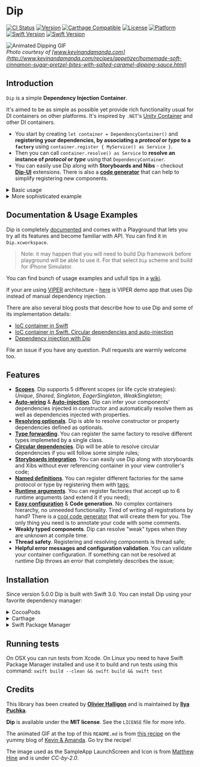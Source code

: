 # Dip

[![CI Status](https://travis-ci.org/AliSoftware/Dip.svg?branch=develop)](https://travis-ci.org/AliSoftware/Dip)
[![Version](https://img.shields.io/cocoapods/v/Dip.svg?style=flat)](http://cocoapods.org/pods/Dip)
[![Carthage Compatible](https://img.shields.io/badge/Carthage-compatible-4BC51D.svg?style=flat)](https://github.com/Carthage/Carthage)
[![License](https://img.shields.io/cocoapods/l/Dip.svg?style=flat)](http://cocoapods.org/pods/Dip)
[![Platform](https://img.shields.io/cocoapods/p/Dip.svg?style=flat)](http://cocoapods.org/pods/Dip)
[![Swift Version](https://img.shields.io/badge/Swift-3.0--3.1-F16D39.svg?style=flat)](https://developer.apple.com/swift)
[![Swift Version](https://img.shields.io/badge/Linux-3.0--3.1-4BC51D.svg?style=flat)](https://developer.apple.com/swift)

![Animated Dipping GIF](cinnamon-pretzels-caramel-dipping.gif)  
_Photo courtesy of [www.kevinandamanda.com](http://www.kevinandamanda.com/recipes/appetizer/homemade-soft-cinnamon-sugar-pretzel-bites-with-salted-caramel-dipping-sauce.html)_

## Introduction

`Dip` is a simple **Dependency Injection Container**.

It's aimed to be as simple as possible yet provide rich functionality usual for DI containers on other platforms. It's inspired by `.NET`'s [Unity Container](https://msdn.microsoft.com/library/ff647202.aspx) and other DI containers.

* You start by creating `let container = DependencyContainer()` and **registering your dependencies, by associating a _protocol_ or _type_ to a `factory`** using `container.register { MyService() as Service }`.
* Then you can call `container.resolve() as Service` to **resolve an instance of _protocol_ or _type_** using that `DependencyContainer`.
* You can easily use Dip along with **Storyboards and Nibs** - checkout **[Dip-UI](https://github.com/AliSoftware/Dip-UI)** extensions. There is also a **[code generator](https://github.com/ilyapuchka/dipgen)** that can help to simplify registering new components.

<details>
<summary>Basic usage</summary>

```swift
import Dip

@UIApplicationMain
class AppDelegate: UIResponder, UIApplicationDelegate {
    
    // Create the container
    private let container = DependencyContainer { container in
    
        // Register some factory. ServiceImp here implements protocol Service
        container.register { ServiceImp() as Service }
    }

    func application(application: UIApplication, didFinishLaunchingWithOptions launchOptions: [NSObject: AnyObject]?) -> Bool { 
        
        // Resolve a concrete instance. Container will instantiate new instance of ServiceImp
        let service = try! container.resolve() as Service
    
        ...
    }
}

```

</details>

<details>
<summary>More sophisticated example</summary>

```swift
import Dip

class AppDelegate: UIResponder, UIApplicationDelegate {
	private let container = DependencyContainer.configure()
	...
}

//CompositionRoot.swift
import Dip
import DipUI

extension DependencyContainer {

	static func configure() -> DependencyContainer {
		return DependencyContainer { container in 
			unowned let container = container
			DependencyContainer.uiContainers = [container]
		
			container.register(tag: "ViewController") { ViewController() }
			  .resolvingProperties { container, controller in
				  controller.animationsFactory = try container.resolve() as AnimatonsFactory
			}
    
			container.register { AuthFormBehaviourImp(apiClient: $0) as AuthFormBehaviour }
			container.register { container as AnimationsFactory }
			container.register { view in ShakeAnimationImp(view: view) as ShakeAnimation }
			container.register { APIClient(baseURL: NSURL(string: "http://localhost:2368")!) as ApiClient }
		}
	}

}

extension DependencyContainer: AnimationsFactory { 
    func shakeAnimation(view: UIView) -> ShakeAnimation {
        return try! self.resolve(withArguments: view)
    }
}

extension ViewController: StoryboardInstantiatable {}

//ViewController.swift

class ViewController {
    var animationsFactory: AnimationsFactory?

    private let _formBehaviour = Injected<AuthFormBehaviour>()
    
    var formBehaviour: AuthFormBehaviour? {
        return _formBehaviour.value
    }
	...
}

```

</details>

## Documentation & Usage Examples

Dip is completely [documented](http://cocoadocs.org/docsets/Dip/5.0.0/) and comes with a Playground that lets you try all its features and become familiar with API. You can find it in `Dip.xcworkspace`.

> Note: it may happen that you will need to build Dip framework before playground will be able to use it. For that select `Dip` scheme and build for iPhone Simulator.

You can find bunch of usage examples and usfull tips in a [wiki](../../wiki). 

If your are using [VIPER](https://www.objc.io/issues/13-architecture/viper/) architecture - [here](https://github.com/ilyapuchka/VIPER-SWIFT) is VIPER demo app that uses Dip instead of manual dependency injection.

There are also several blog posts that describe how to use Dip and some of its implementation details:

- [IoC container in Swift](http://ilya.puchka.me/ioc-container-in-swift/)
- [IoC container in Swift. Circular dependencies and auto-injection](http://ilya.puchka.me/ioc-container-in-swift-circular-dependencies-and-auto-injection/)
- [Dependency injection with Dip](http://ilya.puchka.me/dependency-injecinjection-with-dip/)

File an issue if you have any question. Pull requests are warmly welcome too.


## Features

- **[Scopes](../../wiki/scopes)**. Dip supports 5 different scopes (or life cycle strategies): _Unique_, _Shared_, _Singleton_, _EagerSingleton_, _WeakSingleton_;
- **[Auto-wiring](../../wiki/auto-wiring)** & **[Auto-injection](../../wiki/auto-injection)**. Dip can infer your components' dependencies injected in constructor and automatically resolve them as well as dependencies injected with properties.
- **[Resolving optionals](../../wiki/resolving-optionals)**. Dip is able to resolve constructor or property dependencies defined as optionals.
- **[Type forwarding](../../wiki/type-forwarding)**. You can register the same factory to resolve different types implemeted by a single class.
- **[Circular dependencies](../../wiki/circular-dependencies)**. Dip will be able to resolve circular dependencies if you will follow some simple rules;
- **[Storyboards integration](../../wiki/storyboards-integration)**. You can easily use Dip along with storyboards and Xibs without ever referencing container in your view controller's code;
- **[Named definitions](../../wiki/named-definitions)**. You can register different factories for the same protocol or type by registering them with [tags]();
- **[Runtime arguments](../../wiki/runtime-arguments)**. You can register factories that accept up to 6 runtime arguments (and extend it if you need);
- **[Easy configuration](../../wiki/containers-collaboration)** & **Code generation**. No complex containers hierarchy, no unneeded functionality. Tired of writing all registrations by hand? There is a [cool code generator](https://github.com/ilyapuchka/dipgen) that will create them for you. The only thing you need is to annotate your code with some comments.
- **Weakly typed components**. Dip can resolve "weak" types when they are unknown at compile time.
- **Thread safety**. Registering and resolving components is thread safe;
- **Helpful error messages and configuration validation**. You can validate your container configuration. If something can not be resolved at runtime Dip throws an error that completely describes the issue;


## Installation

Since version 5.0.0 Dip is built with Swift 3.0. You can install Dip using your favorite dependency manager:

<details>
<summary>CocoaPods</summary>

`pod "Dip"`

To build for Swift 2.3 add this code to the bottom of your Podfile

```ruby
post_install do |installer|
  installer.pods_project.targets.each do |target|
    target.build_configurations.each do |config|
      config.build_settings['SWIFT_VERSION'] = '2.3'
    end
  end
end
```

> You need at least 1.1.0.rc.2 version of CocoaPods.

</details>

<details>
<summary>Carthage</summary>

```
github "AliSoftware/Dip"
```

To build for Swift 2.3 run Carthage with `--toolchain com.apple.dt.toolchain.Swift_2_3` option.

</details>

<details>
<summary>Swift Package Manager</summary>

```swift
.Package(url: "https://github.com/AliSoftware/Dip", majorVersion: 5, minor: 0)
```

</details>

## Running tests

On OSX you can run tests from Xcode. On Linux you need to have Swift Package Manager installed and use it to build and run tests using this command: `swift build --clean && swift build && swift test`

## Credits

This library has been created by [**Olivier Halligon**](olivier@halligon.net) and is maintained by [**Ilya Puchka**](https://twitter.com/ilyapuchka).

**Dip** is available under the **MIT license**. See the `LICENSE` file for more info.

The animated GIF at the top of this `README.md` is from [this recipe](http://www.kevinandamanda.com/recipes/appetizer/homemade-soft-cinnamon-sugar-pretzel-bites-with-salted-caramel-dipping-sauce.html) on the yummy blog of [Kevin & Amanda](http://www.kevinandamanda.com/recipes/). Go try the recipe!

The image used as the SampleApp LaunchScreen and Icon is from [Matthew Hine](https://commons.wikimedia.org/wiki/File:Chocolate_con_churros_-_San_Ginés,_Madrid.jpg) and is under _CC-by-2.0_.
